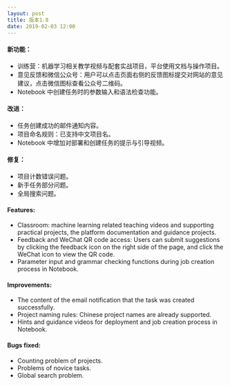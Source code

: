 ```yaml
---
layout: post
title: 版本1.8
date: 2019-02-03 12:00
---
```

#### 新功能：
- 训练营：机器学习相关教学视频与配套实战项目，平台使用文档与操作项目。
- 意见反馈和微信公众号：用户可以点击页面右侧的反馈图标提交对网站的意见建议，点击微信图标查看公众号二维码。
- Notebook 中创建任务时的参数输入和语法检查功能。

#### 改进：
- 任务创建成功的邮件通知内容。
- 项目命名规则：已支持中文项目名。
- Notebook 中增加对部署和创建任务的提示与引导视频。

#### 修复：
- 项目计数错误问题。
- 新手任务部分问题。
- 全局搜索问题。

#### Features:
- Classroom: machine learning related teaching videos and supporting practical projects, the platform documentation and guidance projects.
- Feedback and WeChat QR code access: Users can submit suggestions by clicking the feedback icon on the right side of the page, and click the WeChat icon to view the QR code.
- Parameter input and grammar checking functions during job creation process in Notebook.

#### Improvements:
- The content of the email notification that the task was created successfully.
- Project naming rules: Chinese project names are already supported.
- Hints and guidance videos for deployment and job creation process in Notebook.

#### Bugs fixed:
- Counting problem of projects.
- Problems of novice tasks.
- Global search problem.
